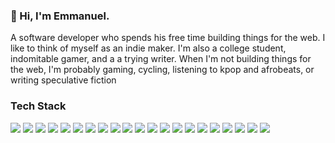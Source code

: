 ### 👋 Hi, I'm Emmanuel.
A software developer who spends his free time building things for the web. I like to think of myself as an indie maker. I'm also a college student, indomitable gamer, and a a trying writer. When I'm not building things for the web, I'm probably gaming, cycling, listening to kpop and afrobeats, or writing speculative fiction

### Tech Stack

![](https://img.shields.io/badge/HTML-5f02ff?style=for-the-badge&logo=html5&logoColor=white)
![](https://img.shields.io/badge/CSS-5f02ff?style=for-the-badge&logo=css3&logoColor=white)
![](https://img.shields.io/badge/javascript-5f02ff?style=for-the-badge&logo=javascript&logoColor=white)
![](https://img.shields.io/badge/typescript-5f02ff?style=for-the-badge&logo=typescript&logoColor=white)
![](https://img.shields.io/badge/python-5f02ff?style=for-the-badge&logo=python&logoColor=white)
![](https://img.shields.io/badge/dart-5f02ff?style=for-the-badge&logo=dart&logoColor=white)
![](https://img.shields.io/badge/tailwindcss-5f02ff?style=for-the-badge&logo=tailwind-css&logoColor=white)
![](https://img.shields.io/badge/bootstrap-5f02ff?style=for-the-badge&logo=bootstrap&logoColor=white)
![](https://img.shields.io/badge/jquery-5f02ff?style=for-the-badge&logo=jquery&logoColor=white)
![](https://img.shields.io/badge/React-5f02ff?style=for-the-badge&logo=react&logoColor=white)
![](https://img.shields.io/badge/Svelte-5f02ff?style=for-the-badge&logo=svelte&logoColor=white)
![](https://img.shields.io/badge/Vue-5f02ff?style=for-the-badge&logo=vuedotjs&logoColor=white)
![](https://img.shields.io/badge/Express-5f02ff?style=for-the-badge&logo=express&logoColor=white)
![](https://img.shields.io/badge/NextJS-5f02ff?style=for-the-badge&logo=next.js&logoColor=white)
![](https://img.shields.io/badge/Flask-5f02ff?style=for-the-badge&logo=flask&logoColor=white)
![](https://img.shields.io/badge/Django-5f02ff?style=for-the-badge&logo=django&logoColor=white)
![](https://img.shields.io/badge/Laravel-5f02ff?style=for-the-badge&logo=laravel&logoColor=white)
![](https://img.shields.io/badge/Firebase-5f02ff?style=for-the-badge&logo=firebase&logoColor=white)
![](https://img.shields.io/badge/Render-5f02ff?style=for-the-badge&logo=render&logoColor=white)
![](https://img.shields.io/badge/Netlify-5f02ff?style=for-the-badge&logo=netlify&logoColor=white)
![](https://img.shields.io/badge/Vercel-5f02ff?style=for-the-badge&logo=vercel&logoColor=white)


